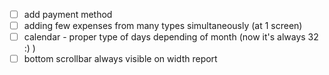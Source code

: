 - [ ] add payment method
- [ ] adding few expenses from many types simultaneously (at 1 screen)
- [ ] calendar - proper type of days depending of month (now it's always 32 :) )
- [ ] bottom scrollbar always visible on width report